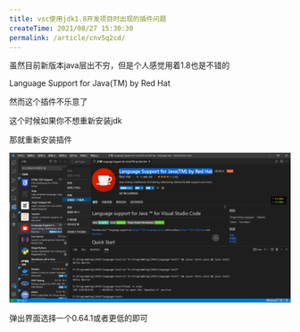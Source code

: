 ```yaml
---
title: vsc使用jdk1.8开发项目时出现的插件问题
createTime: 2021/08/27 15:30:30
permalink: /article/cnv5q2cd/
---
```


虽然目前新版本java层出不穷，但是个人感觉用着1.8也是不错的

Language Support for Java(TM) by Red Hat

然而这个插件不乐意了

这个时候如果你不想重新安装jdk

那就重新安装插件

![](../images/cf447fdef4cdfb32c7b7dae4d90565a0.png)

弹出界面选择一个0.64.1或者更低的即可
